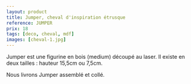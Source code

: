 ```yaml
---
layout: product
title: Jumper, cheval d'inspiration étrusque
reference: JUMPER
prix: 18
tags: [deco, cheval, mdf]
images: [cheval-1.jpg]
---
```

<p>Jumper est une figurine en bois (medium) découpé au laser. Il existe en deux tailles : hauteur 15,5cm ou 7,5cm.</p>
<p>Nous livrons Jumper assemblé et collé.</p>
